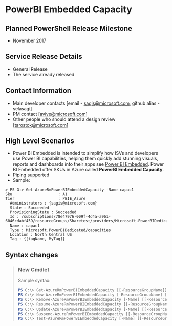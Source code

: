 # PowerBI Embedded Capacity

## Planned PowerShell Release Milestone
- November 2017

## Service Release Details
- General Release
- The service already released
## Contact Information
- Main developer contacts [email - sagis@microsoft.com, github alias - selasagi]
- PM contact [avive@microsoft.com] 
- Other people who should attend a design review [tarostok@microsoft.com]

## High Level Scenarios
- Power BI Embedded is intended to simplify how ISVs and developers use Power BI capabilities, helping them quickly add stunning visuals, reports and dashboards into their apps see [Power BI Embedded](https://azure.microsoft.com/en-us/services/power-bi-embedded/ "Power BI Embedded"). Power BI Embedded offer SKUs in Azure called **PowerBI Embedded Capacity**. 
- Piping supported  
- Sample:
 ```
 > PS G:> Get-AzureRmPowerBIEmbeddedCapacity -Name capac1 
Sku                    : A1
Tier                   : PBIE_Azure
   Administrators : {sagis@microsoft.com} 
   State : Succeeded 
   ProvisioningState : Succeeded 
   Id : /subscriptions/78e47976-009f-4d4a-a961-6046cdabf459/resourceGroups/Sharetest/providers/Microsoft.PowerBIDedicated/capacities/capac1 
   Name : capac1 
   Type : Microsoft.PowerBIDedicated/capacities 
   Location : North Central US 
   Tag : {[tagName, MyTag]}
 ```

## Syntax changes

> ### New Cmdlet
> Sample syntax:
> ```powershell
> PS C:\> Get-AzureRmPowerBIEmbeddedCapacity [[-ResourceGroupName]] [[-Name]]
> PS C:\> New-AzureRmPowerBIEmbeddedCapacity [-ResourceGroupName] [-Name] [-Location] [-Sku] [[-Tag]] [[-Administrator]] [-WhatIf] [-Confirm]
> PS C:\> Remove-AzureRmPowerBIEmbeddedCapacity [-Name] [[-ResourceGroupName]] [-PassThru] [-WhatIf] [-Confirm]
> PS C:\> Resume-AzureRmPowerBIEmbeddedCapacity [[-ResourceGroupName]] [-Name] [-PassThru] [-WhatIf] [-Confirm]
> PS C:\> Update-AzureRmPowerBIEmbeddedCapacity [-Name] [[-ResourceGroupName]] [[-Sku]] [[-Tag]] [[-Administrator]] [-PassThru] [-WhatIf] [-Confirm]
> PS C:\> Suspend-AzureRmPowerBIEmbeddedCapacity [[-ResourceGroupName]] [-Name] [-PassThru] [-WhatIf] [-Confirm]
> PS C:\> Test-AzureRmPowerBIEmbeddedCapacity [-Name] [[-ResourceGroupName]]
> 
> ```
